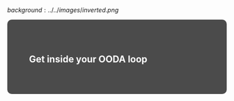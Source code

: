 $background:../../images/inverted.png$

<div style="border-radius: 10px;background-color: rgba(0, 0, 0, 0.7); color: #fff; padding: 50px;">

## Get inside your OODA loop
